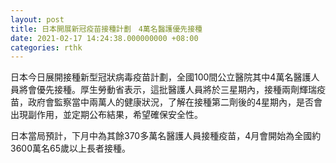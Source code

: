 ```yaml
---
layout: post
title: 日本開展新冠疫苗接種計劃　4萬名醫護優先接種
date: 2021-02-17 14:24:38.000000000 +08:00
categories: rthk
---
```


日本今日展開接種新型冠狀病毒疫苗計劃，全國100間公立醫院其中4萬名醫護人員將會優先接種。厚生勞動省表示，這批醫護人員將於三星期內，接種兩劑輝瑞疫苗，政府會監察當中兩萬人的健康狀況，了解在接種第二劑後的4星期內，是否會出現副作用，並定期公布結果，希望確保安全性。

日本當局預計，下月中為其餘370多萬名醫護人員接種疫苗，4月會開始為全國約3600萬名65歲以上長者接種。
